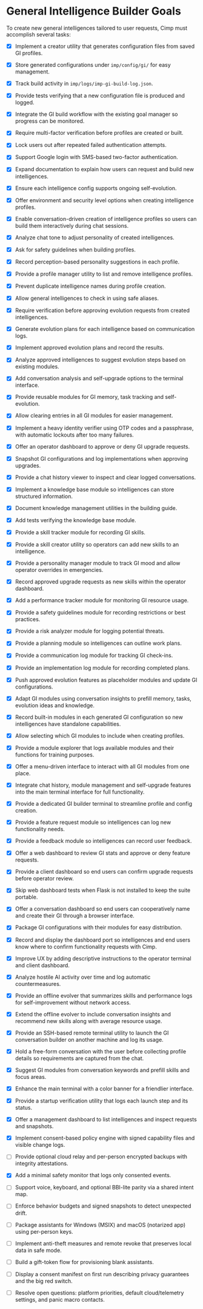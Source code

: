 # General Intelligence Builder Goals

To create new general intelligences tailored to user requests, Cimp must accomplish several tasks:

- [x] Implement a creator utility that generates configuration files from saved GI profiles.
- [x] Store generated configurations under `imp/config/gi/` for easy management.
- [x] Track build activity in `imp/logs/imp-gi-build-log.json`.
- [x] Provide tests verifying that a new configuration file is produced and logged.
- [x] Integrate the GI build workflow with the existing goal manager so progress can be monitored.
- [x] Require multi-factor verification before profiles are created or built.
- [x] Lock users out after repeated failed authentication attempts.
- [x] Support Google login with SMS-based two-factor authentication.
- [x] Expand documentation to explain how users can request and build new intelligences.
- [x] Ensure each intelligence config supports ongoing self-evolution.
- [x] Offer environment and security level options when creating intelligence profiles.
- [x] Enable conversation-driven creation of intelligence profiles so users can build
    them interactively during chat sessions.
- [x] Analyze chat tone to adjust personality of created intelligences.
- [x] Ask for safety guidelines when building profiles.
- [x] Record perception-based personality suggestions in each profile.
- [x] Provide a profile manager utility to list and remove intelligence profiles.
- [x] Prevent duplicate intelligence names during profile creation.
- [x] Allow general intelligences to check in using safe aliases.
- [x] Require verification before approving evolution requests from created intelligences.
- [x] Generate evolution plans for each intelligence based on communication logs.
- [x] Implement approved evolution plans and record the results.
- [x] Analyze approved intelligences to suggest evolution steps based on existing modules.

- [x] Add conversation analysis and self-upgrade options to the terminal interface.
- [x] Provide reusable modules for GI memory, task tracking and self-evolution.
- [x] Allow clearing entries in all GI modules for easier management.
- [x] Implement a heavy identity verifier using OTP codes and a passphrase, with
      automatic lockouts after too many failures.
- [x] Offer an operator dashboard to approve or deny GI upgrade requests.
- [x] Snapshot GI configurations and log implementations when approving upgrades.
- [x] Provide a chat history viewer to inspect and clear logged conversations.
- [x] Implement a knowledge base module so intelligences can store structured information.
- [x] Document knowledge management utilities in the building guide.
- [x] Add tests verifying the knowledge base module.
- [x] Provide a skill tracker module for recording GI skills.
- [x] Provide a skill creator utility so operators can add new skills to an intelligence.
- [x] Provide a personality manager module to track GI mood and allow operator overrides in emergencies.
- [x] Record approved upgrade requests as new skills within the operator dashboard.
- [x] Add a performance tracker module for monitoring GI resource usage.
- [x] Provide a safety guidelines module for recording restrictions or best practices.
- [x] Provide a risk analyzer module for logging potential threats.
- [x] Provide a planning module so intelligences can outline work plans.
- [x] Provide a communication log module for tracking GI check-ins.
- [x] Provide an implementation log module for recording completed plans.
- [x] Push approved evolution features as placeholder modules and update GI configurations.
- [x] Adapt GI modules using conversation insights to prefill memory, tasks,
      evolution ideas and knowledge.
- [x] Record built-in modules in each generated GI configuration so new
      intelligences have standalone capabilities.
- [x] Allow selecting which GI modules to include when creating profiles.
- [x] Provide a module explorer that logs available modules and their
      functions for training purposes.
- [x] Offer a menu-driven interface to interact with all GI modules from one
      place.
- [x] Integrate chat history, module management and self-upgrade features into
      the main terminal interface for full functionality.
- [x] Provide a dedicated GI builder terminal to streamline profile and config creation.
- [x] Provide a feature request module so intelligences can log new functionality needs.
- [x] Provide a feedback module so intelligences can record user feedback.
- [x] Offer a web dashboard to review GI stats and approve or deny feature requests.
- [x] Provide a client dashboard so end users can confirm upgrade requests before operator review.
- [x] Skip web dashboard tests when Flask is not installed to keep the suite portable.
- [x] Offer a conversation dashboard so end users can cooperatively name and create their GI through a browser interface.
- [x] Package GI configurations with their modules for easy distribution.
- [x] Record and display the dashboard port so intelligences and end users know
      where to confirm functionality requests with Cimp.
- [x] Improve UX by adding descriptive instructions to the operator terminal and
      client dashboard.
- [x] Analyze hostile AI activity over time and log automatic countermeasures.
- [x] Provide an offline evolver that summarizes skills and performance logs for
      self-improvement without network access.
- [x] Extend the offline evolver to include conversation insights and recommend
      new skills along with average resource usage.
- [x] Provide an SSH-based remote terminal utility to launch the GI conversation
      builder on another machine and log its usage.
- [x] Hold a free-form conversation with the user before collecting profile
      details so requirements are captured from the chat.
- [x] Suggest GI modules from conversation keywords and prefill skills and focus areas.
- [x] Enhance the main terminal with a color banner for a friendlier interface.
- [x] Provide a startup verification utility that logs each launch step and its status.
- [x] Offer a management dashboard to list intelligences and inspect requests and snapshots.
- [x] Implement consent-based policy engine with signed capability files and visible change logs.
- [ ] Provide optional cloud relay and per-person encrypted backups with integrity attestations.
- [x] Add a minimal safety monitor that logs only consented events.
- [ ] Support voice, keyboard, and optional BBI-lite parity via a shared intent map.
- [ ] Enforce behavior budgets and signed snapshots to detect unexpected drift.
- [ ] Package assistants for Windows (MSIX) and macOS (notarized app) using per-person keys.
- [ ] Implement anti-theft measures and remote revoke that preserves local data in safe mode.
- [ ] Build a gift-token flow for provisioning blank assistants.
- [ ] Display a consent manifest on first run describing privacy guarantees and the big red switch.
- [ ] Resolve open questions: platform priorities, default cloud/telemetry settings, and panic macro contacts.
